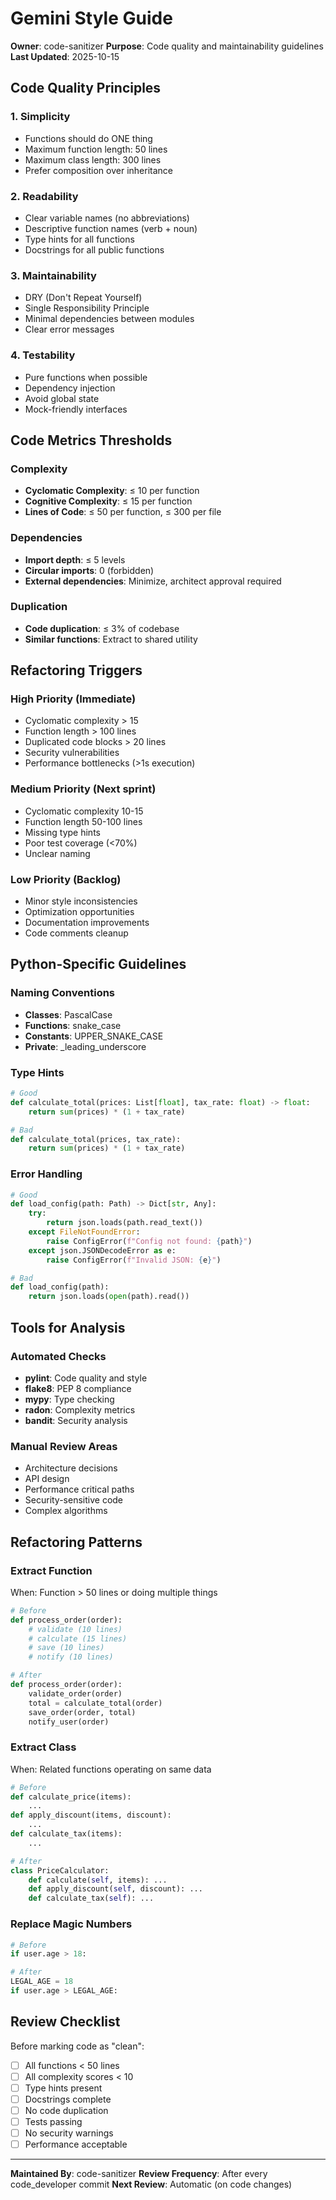 # Gemini Style Guide

**Owner**: code-sanitizer
**Purpose**: Code quality and maintainability guidelines
**Last Updated**: 2025-10-15

## Code Quality Principles

### 1. Simplicity
- Functions should do ONE thing
- Maximum function length: 50 lines
- Maximum class length: 300 lines
- Prefer composition over inheritance

### 2. Readability
- Clear variable names (no abbreviations)
- Descriptive function names (verb + noun)
- Type hints for all functions
- Docstrings for all public functions

### 3. Maintainability
- DRY (Don't Repeat Yourself)
- Single Responsibility Principle
- Minimal dependencies between modules
- Clear error messages

### 4. Testability
- Pure functions when possible
- Dependency injection
- Avoid global state
- Mock-friendly interfaces

## Code Metrics Thresholds

### Complexity
- **Cyclomatic Complexity**: ≤ 10 per function
- **Cognitive Complexity**: ≤ 15 per function
- **Lines of Code**: ≤ 50 per function, ≤ 300 per file

### Dependencies
- **Import depth**: ≤ 5 levels
- **Circular imports**: 0 (forbidden)
- **External dependencies**: Minimize, architect approval required

### Duplication
- **Code duplication**: ≤ 3% of codebase
- **Similar functions**: Extract to shared utility

## Refactoring Triggers

### High Priority (Immediate)
- Cyclomatic complexity > 15
- Function length > 100 lines
- Duplicated code blocks > 20 lines
- Security vulnerabilities
- Performance bottlenecks (>1s execution)

### Medium Priority (Next sprint)
- Cyclomatic complexity 10-15
- Function length 50-100 lines
- Missing type hints
- Poor test coverage (<70%)
- Unclear naming

### Low Priority (Backlog)
- Minor style inconsistencies
- Optimization opportunities
- Documentation improvements
- Code comments cleanup

## Python-Specific Guidelines

### Naming Conventions
- **Classes**: PascalCase
- **Functions**: snake_case
- **Constants**: UPPER_SNAKE_CASE
- **Private**: _leading_underscore

### Type Hints
```python
# Good
def calculate_total(prices: List[float], tax_rate: float) -> float:
    return sum(prices) * (1 + tax_rate)

# Bad
def calculate_total(prices, tax_rate):
    return sum(prices) * (1 + tax_rate)
```

### Error Handling
```python
# Good
def load_config(path: Path) -> Dict[str, Any]:
    try:
        return json.loads(path.read_text())
    except FileNotFoundError:
        raise ConfigError(f"Config not found: {path}")
    except json.JSONDecodeError as e:
        raise ConfigError(f"Invalid JSON: {e}")

# Bad
def load_config(path):
    return json.loads(open(path).read())
```

## Tools for Analysis

### Automated Checks
- **pylint**: Code quality and style
- **flake8**: PEP 8 compliance
- **mypy**: Type checking
- **radon**: Complexity metrics
- **bandit**: Security analysis

### Manual Review Areas
- Architecture decisions
- API design
- Performance critical paths
- Security-sensitive code
- Complex algorithms

## Refactoring Patterns

### Extract Function
When: Function > 50 lines or doing multiple things
```python
# Before
def process_order(order):
    # validate (10 lines)
    # calculate (15 lines)
    # save (10 lines)
    # notify (10 lines)

# After
def process_order(order):
    validate_order(order)
    total = calculate_total(order)
    save_order(order, total)
    notify_user(order)
```

### Extract Class
When: Related functions operating on same data
```python
# Before
def calculate_price(items):
    ...
def apply_discount(items, discount):
    ...
def calculate_tax(items):
    ...

# After
class PriceCalculator:
    def calculate(self, items): ...
    def apply_discount(self, discount): ...
    def calculate_tax(self): ...
```

### Replace Magic Numbers
```python
# Before
if user.age > 18:

# After
LEGAL_AGE = 18
if user.age > LEGAL_AGE:
```

## Review Checklist

Before marking code as "clean":
- [ ] All functions < 50 lines
- [ ] All complexity scores < 10
- [ ] Type hints present
- [ ] Docstrings complete
- [ ] No code duplication
- [ ] Tests passing
- [ ] No security warnings
- [ ] Performance acceptable

---

**Maintained By**: code-sanitizer
**Review Frequency**: After every code_developer commit
**Next Review**: Automatic (on code changes)
